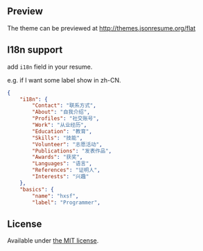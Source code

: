 ## Preview

The theme can be previewed at http://themes.jsonresume.org/flat

## I18n support

add `i18n` field in your resume.

e.g. if I want some label show in zh-CN.

```json
{
    "i18n": {
		"Contact": "联系方式",
		"About": "自我介绍",
		"Profiles": "社交账号",
		"Work": "从业经历",
		"Education": "教育",
		"Skills": "技能",
		"Volunteer": "志愿活动",
		"Publications": "发表作品",
		"Awards": "获奖",
		"Languages": "语言",
		"References": "证明人",
		"Interests": "兴趣"
	},
	"basics": {
		"name": "hxsf",
		"label": "Programmer",
```

## License

Available under [the MIT license](http://mths.be/mit).
